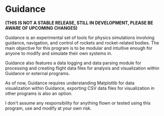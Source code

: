 # Guidance

**(THIS IS NOT A STABLE RELEASE, STILL IN DEVELOPMENT, PLEASE BE AWARE OF UPCOMING CHANGES)**

Guidance is an experimental set of tools for physics simulations involving guidance, navigation, and control of rockets and rocket-related bodies. The main objective for this
program is to be modular and intuitive enough for anyone to modify and simulate their own systems in.

Guidance also features a data logging and data parsing module for processing and creating flight data files for analysis and visualization within Guidance or external programs.

As of now, Guidance requires understanding Matplotlib for data visualization within Guidance, exporting CSV data files for visualization in other programs is also an option.

I don't assume any responsibility for anything flown or tested using this program, use and modify at your own risk.
